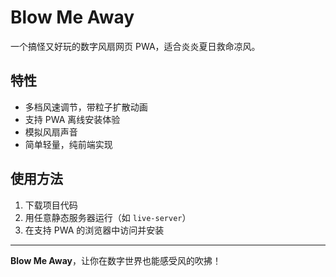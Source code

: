 # Blow Me Away

一个搞怪又好玩的数字风扇网页 PWA，适合炎炎夏日救命凉风。

## 特性

- 多档风速调节，带粒子扩散动画
- 支持 PWA 离线安装体验
- 模拟风扇声音
- 简单轻量，纯前端实现

## 使用方法

1. 下载项目代码
2. 用任意静态服务器运行（如 `live-server`）
3. 在支持 PWA 的浏览器中访问并安装

---

**Blow Me Away**，让你在数字世界也能感受风的吹拂！

